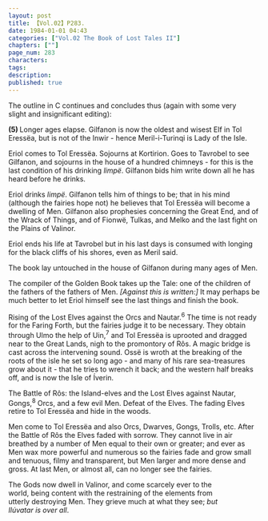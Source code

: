 ```yaml
---
layout: post
title: 【Vol.02】P283.
date: 1984-01-01 04:43
categories: ["Vol.02 The Book of Lost Tales II"]
chapters: [""]
page_num: 283
characters: 
tags: 
description: 
published: true
---
```


<p style="text-indent: 0;">
The outline in C continues and concludes thus (again with some very<BR>slight and insignificant editing):
</p>

<B>(5)   </B>Longer ages elapse. Gilfanon is now the oldest and wisest Elf in Tol Eressëa, but is not of the Inwir - hence Meril-i-Turinqi is Lady of the Isle.

Eriol comes to Tol Eressëa. Sojourns at Kortirion. Goes to Tavrobel to see Gilfanon, and sojourns in the house of a hundred chimneys - for this is the last condition of his drinking <I>limpë</I>. Gilfanon bids him write down all he has heard before he drinks.

Eriol drinks <I>limpë</I>. Gilfanon tells him of things to be; that in his mind (although the fairies hope not) he believes that Tol Eressëa will become a dwelling of Men. Gilfanon also prophesies concerning the Great End, and of the Wrack of Things, and of Fionwë, Tulkas, and Melko and the last fight on the Plains of Valinor.

Eriol ends his life at Tavrobel but in his last days is consumed with longing for the black cliffs of his shores, even as Meril said.

The book lay untouched in the house of Gilfanon during many ages of Men.

The compiler of the Golden Book takes up the Tale: one of the children of the fathers of the fathers of Men. <I>[Against this is written:]</I> It may perhaps be much better to let Eriol himself see the last things and finish the book.

Rising of the Lost Elves against the Orcs and Nautar.<SUP>6</SUP> The time is not ready for the Faring Forth, but the fairies judge it to be necessary. They obtain through Ulmo the help of Uin,<SUP>7</SUP> and Tol Eressëa is uprooted and dragged near to the Great Lands, nigh to the promontory of Rôs. A magic bridge is cast across the intervening sound. Ossë is wroth at the breaking of the roots of the isle he set so long ago - and many of his rare sea-treasures grow about it - that he tries to wrench it back; and the western half breaks off, and is now the Isle of Íverin.

The Battle of Rôs: the Island-elves and the Lost Elves against Nautar, Gongs,<SUP>8</SUP> Orcs, and a few evil Men. Defeat of the Elves. The fading Elves retire to Tol Eressëa and hide in the woods.

Men come to Tol Eressëa and also Orcs, Dwarves, Gongs, Trolls, etc. After the Battle of Rôs the Elves faded with sorrow. They cannot live in air breathed by a number of Men equal to their own or greater; and ever as Men wax more powerful and numerous so the fairies fade and grow small and tenuous, filmy and transparent, but Men larger and more dense and gross. At last Men, or almost all, can no longer see the fairies.

The Gods now dwell in Valinor, and come scarcely ever to the<BR>world, being content with the restraining of the elements from<BR>utterly destroying Men. They grieve much at what they see; <I>but <BR>Ilúvatar is over all</I>.

